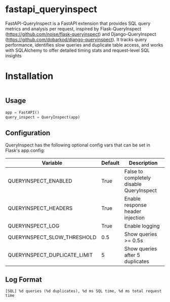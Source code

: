 # fastapi_queryinspect

FastAPI-QueryInspect is a FastAPI extension that provides SQL query metrics and analysis
per request, inspired by Flask-QueryInspect (https://github.com/noise/flask-queryinspect) and
Django-QueryInspect (https://github.com/dobarkod/django-queryinspect).
It tracks query performance, identifies slow queries and duplicate table access,
and works with SQLAlchemy to offer detailed timing stats and request-level SQL insights

# Installation #

```
```

## Usage ##

```python
app = FastAPI()
query_inspect = QueryInspect(app)
```

## Configuration ##

QueryInspect has the following optional config vars that can be set in
Flask's app.config:

Variable | Default | Description
------------- | ------------- | -------------
QUERYINSPECT_ENABLED | True | False to completely disable QueryInspect
QUERYINSPECT_HEADERS | True | Enable response header injection
QUERYINSPECT_LOG | True | Enable logging
QUERYINSPECT_SLOW_THRESHOLD | 0.5 | Show queries >= 0.5s
QUERYINSPECT_DUPLICATE_LIMIT | 5 | Show queries after 5 duplicates


## Log Format ##

```
[SQL] %d queries (%d duplicates), %d ms SQL time, %d ms total request time
```
